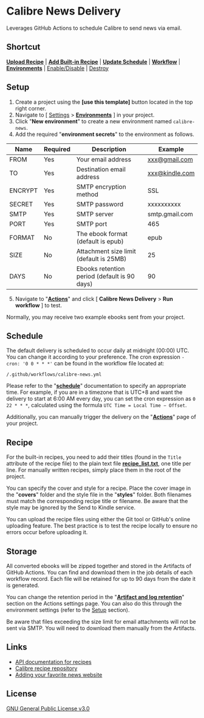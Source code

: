 
# Calibre News Delivery


Leverages GitHub Actions to schedule Calibre to send news via email.

## Shortcut

 __[Upload Recipe](../../upload/master)__ | __[Add Built-in Recipe](../../edit/master/recipe_list.txt)__ | __[Update Schedule](../../edit/master/.github/workflows/calibre-news.yml)__ | __[Workflow](../../actions/workflows/calibre-news.yml)__ | __[Environments](../../settings/environments)__ | [Enable/Disable](../../settings/actions) | [Destroy](../../settings#danger-zone)

## Setup

1) Create a project using the __[use this template]__ button located in the top right corner.
2) Navigate to [ [Settings](../../settings) > __[Environments](../../settings/environments)__ ] in your project.
3) Click "__New environment__" to create a new environment named `calibre-news`.
4) Add the required "__environment secrets__" to the environment as follows.

|Name|Required|Description|Example|
|---|---|---|---|
|FROM|Yes|Your email address|xxx@gmail.com|
|TO|Yes|Destination email address|xxx@kindle.com|
|ENCRYPT|Yes|SMTP encryption method|SSL|
|SECRET|Yes|SMTP password|xxxxxxxxxx|
|SMTP|Yes|SMTP server|smtp.gmail.com|
|PORT|Yes|SMTP port|465|
|FORMAT|No|The ebook format (default is epub)|epub|
|SIZE|No|Attachment size limit (default is 25MB)|25|
|DAYS|No|Ebooks retention period (default is 90 days)|90|

5) Navigate to "__[Actions](../../actions)__" and click [ __Calibre News Delivery__ > __Run workflow__ ] to test.

Normally, you may receive two example ebooks sent from your project.

## Schedule

The default delivery is scheduled to occur daily at midnight (00:00) UTC. You can change it according to your preference. The cron expression `- cron: '0 0 * * *'` can be found in the workflow file located at:

```
/.github/workflows/calibre-news.yml
```

Please refer to the "__[schedule](https://docs.github.com/en/actions/using-workflows/events-that-trigger-workflows#schedule)__" documentation to specify an appropriate time. For example, if you are in a timezone that is UTC+8 and want the delivery to start at 6:00 AM every day, you can set the cron expression as `0 22 * * *`, calculated using the formula `UTC Time = Local Time − Offset`.

Additionally, you can manually trigger the delivery on the "__[Actions](../../actions)__" page of your project.

## Recipe

For the built-in recipes, you need to add their titles (found in the `Title` attribute of the recipe file) to the plain text file __[recipe_list.txt](recipe_list.txt)__, one title per line. For manually written recipes, simply place them in the root of the project.

You can specify the cover and style for a recipe. Place the cover image in the "__covers__" folder and the style file in the "__styles__" folder. Both filenames must match the corresponding recipe title or filename. Be aware that the style may be ignored by the Send to Kindle service.

You can upload the recipe files using either the Git tool or GitHub's online uploading feature. The best practice is to test the recipe locally to ensure no errors occur before uploading it.

## Storage

All converted ebooks will be zipped together and stored in the Artifacts of GitHub Actions. You can find and download them in the job details of each workflow record. Each file will be retained for up to 90 days from the date it is generated.

You can change the retention period in the "__[Artifact and log retention](../../settings/actions#retention-header)__" section on the Actions settings page. You can also do this through the environment settings (refer to the [Setup](#setup) section).

Be aware that files exceeding the size limit for email attachments will not be sent via SMTP. You will need to download them manually from the Artifacts.

## Links

* [API documentation for recipes](https://manual.calibre-ebook.com/news_recipe.html)
* [Calibre recipe repository](https://github.com/kovidgoyal/calibre/tree/master/recipes)
* [Adding your favorite news website](https://manual.calibre-ebook.com/news.html)

## License

[GNU General Public License v3.0](LICENSE)
